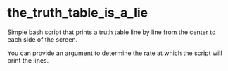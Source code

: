 # the_truth_table_is_a_lie
Simple bash script that prints a truth table line by line from the center to each side of the screen.

You can provide an argument to determine the rate at which the script will print the lines.
